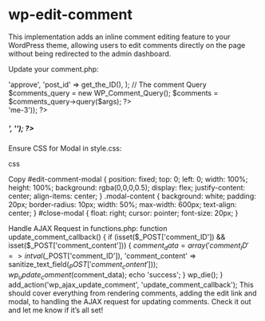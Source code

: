 # wp-edit-comment
This implementation adds an inline comment editing feature to your WordPress theme, allowing users to edit comments directly on the page without being redirected to the admin dashboard.

Update your comment.php:

<?php
// Get only the approved comments
$args = array(
    'status' => 'approve',
    'post_id' => get_the_ID(),
);

// The comment Query
$comments_query = new WP_Comment_Query();
$comments = $comments_query->query($args);
?>

<div class="comments">
    <?php
    // Comment Loop
    if ($comments) {
        foreach ($comments as $comment) { ?>
            <div id="comment-<?php comment_ID(); ?>" class="media comment">
                <?php echo get_avatar($comment, 64, null, null, array('class' => 'me-3')); ?>
                <div class="media-body">
                    <h5 class="mt-0">
                        <?php comment_author($comment); ?>
                        <?php edit_comment_link(__('Edit'), '<span class="edit-link">', '</span>'); ?>
                    </h5>
                    <div class="comment-content"><?php comment_text($comment); ?></div>
                </div>
            </div>
        <?php }
    } else {
        echo 'No comments found.';
    } ?>
    <div class="comment-form">
        <?php comment_form(); ?>
    </div>
</div>

<!-- Modal Structure -->
<div id="edit-comment-modal" style="display:none;">
    <div class="modal-content">
        <span id="close-modal">&times;</span>
        <form id="edit-comment-form">
            <textarea name="comment" id="edit-comment-field"></textarea>
            <input type="hidden" name="comment_ID" id="edit-comment-id">
            <button type="submit">Save Changes</button>
        </form>
    </div>
</div>

<script>
(function($) {
    $(document).ready(function() {
        console.log("Document ready");

        $('.edit-link a').on('click', function(event) {
            event.preventDefault();
            var commentElement = $(this).closest('.media.comment');
            if (commentElement.length === 0) {
                console.error("No parent with class 'media comment' found.");
                return;
            }
            var comment_id = commentElement.attr('id').replace('comment-', '');
            if (!comment_id) {
                console.error("Comment ID is undefined or empty.");
                return;
            }
            var comment_text = commentElement.find('.comment-content').text();
            console.log("Edit clicked: ", comment_id, comment_text);

            $('#edit-comment-id').val(comment_id);
            $('#edit-comment-field').val(comment_text);
            $('#edit-comment-modal').show();
        });

        $('#close-modal').on('click', function() {
            console.log("Close modal");
            $('#edit-comment-modal').hide();
        });

        $('#edit-comment-form').on('submit', function(event) {
            event.preventDefault();
            var data = {
                action: 'update_comment',
                comment_ID: $('#edit-comment-id').val(),
                comment_content: $('#edit-comment-field').val()
            };
            console.log("Form submitted: ", data);

            $.post('<?php echo admin_url('admin-ajax.php'); ?>', data, function(response) {
                console.log("AJAX response: ", response);
                $('#edit-comment-modal').hide();
                $('#comment-' + data.comment_ID + ' .comment-content').text(data.comment_content);
            });
        });
    });
})(jQuery);
</script>
Ensure CSS for Modal in style.css:

css

Copy
#edit-comment-modal {
    position: fixed;
    top: 0;
    left: 0;
    width: 100%;
    height: 100%;
    background: rgba(0,0,0,0.5);
    display: flex;
    justify-content: center;
    align-items: center;
}
.modal-content {
    background: white;
    padding: 20px;
    border-radius: 10px;
    width: 50%;
    max-width: 600px;
    text-align: center;
}
#close-modal {
    float: right;
    cursor: pointer;
    font-size: 20px;
}

Handle AJAX Request in functions.php:
function update_comment_callback() {
    if (isset($_POST['comment_ID']) && isset($_POST['comment_content'])) {
        $comment_data = array(
            'comment_ID' => intval($_POST['comment_ID']),
            'comment_content' => sanitize_text_field($_POST['comment_content'])
        );
        wp_update_comment($comment_data);
        echo 'success';
    }
    wp_die();
}
add_action('wp_ajax_update_comment', 'update_comment_callback');
This should cover everything from rendering comments, adding the edit link and modal, to handling the AJAX request for updating comments. Check it out and let me know if it’s all set!
